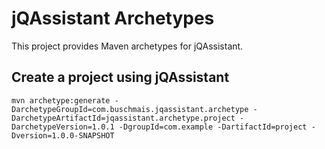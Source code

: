 jQAssistant Archetypes
======================
This project provides Maven archetypes for jQAssistant.

Create a project using jQAssistant
----------------------------------

```
mvn archetype:generate -DarchetypeGroupId=com.buschmais.jqassistant.archetype -DarchetypeArtifactId=jqassistant.archetype.project -DarchetypeVersion=1.0.1 -DgroupId=com.example -DartifactId=project -Dversion=1.0.0-SNAPSHOT
```

